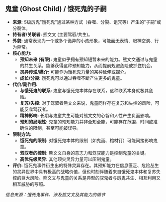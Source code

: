 ## 鬼童 (Ghost Child) / 饿死鬼的子嗣

*   **来源:** S级厉鬼"饿死鬼"通过某种方式（吞噬、分裂、诅咒等）产生的"子嗣"或分裂体。
*   **持有者/关联者:** 熊文文 (主要驾驭/共生)。
*   **外貌:** 通常表现为一个或多个诡异的小孩形象，可能面无表情、眼神空洞、行为异常。
*   **核心能力:**
    *   **预知未来 (有限):** 鬼童似乎拥有预知短暂未来的能力。熊文文通过与鬼童的共生关系，能够获得这种预知能力，从而提前规避危险或抓住机会。
    *   **灵异传递/媒介:** 可能作为饿死鬼力量的某种延伸或媒介。
    *   **成长/分裂:** 饿死鬼可以通过吞噬不断产生更多的鬼童。
*   **代价/副作用:**
    *   **与饿死鬼的联系:** 鬼童与饿死鬼本体存在联系，这种联系本身就极其危险。
    *   **复苏/失控:** 对于驾驭者熊文文来说，鬼童同样存在复苏和失控的风险，可能反噬驾驭者。
    *   **精神影响:** 长期与鬼童共生可能对熊文文的心智和人性产生负面影响。
    *   **预知的局限性:** 鬼童的预知能力并非全知全能，可能存在范围、时间或准确性的限制，甚至可能被误导。
*   **限制方法:**
    *   **饿死鬼的限制:** 对饿死鬼本体的限制（如鬼画、棺材钉）可能间接影响鬼童。
    *   **驾驭者的控制:** 熊文文自身的意志力和驾驭能力是控制鬼童的关键。
    *   **高优先级灵异:** 其他顶尖灵异力量可以压制鬼童。
*   **评价:** 饿死鬼事件衍生出的特殊灵异存在。其预知能力在信息匮乏、危险丛生的灵异世界中具有极高的战略价值，但也时刻伴随着来自饿死鬼本体和复苏失控的巨大风险。熊文文与鬼童的关系是典型的驭鬼者与厉鬼共生、相互利用又相互威胁的写照。

*信息来源：饿死鬼事件、涉及熊文文及其能力的情节* 